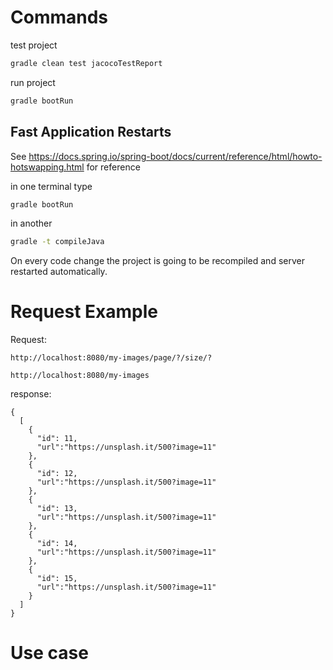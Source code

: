 Commands
========

test project
```bash
gradle clean test jacocoTestReport
```

run project
```bash
gradle bootRun
```

Fast Application Restarts
-------------------------

See https://docs.spring.io/spring-boot/docs/current/reference/html/howto-hotswapping.html for reference

in one terminal type 
```bash
gradle bootRun
```

in another
```bash
gradle -t compileJava
```


On every code change the project is going to be recompiled and server restarted automatically.


Request Example
===============

Request:
```
http://localhost:8080/my-images/page/?/size/?

http://localhost:8080/my-images
```

response:

```
{
  [
    {
      "id": 11,
      "url":"https://unsplash.it/500?image=11"
    },
    {
      "id": 12,
      "url":"https://unsplash.it/500?image=11"
    },
    {
      "id": 13,
      "url":"https://unsplash.it/500?image=11"
    },
    {
      "id": 14,
      "url":"https://unsplash.it/500?image=11"
    },
    {
      "id": 15,
      "url":"https://unsplash.it/500?image=11"
    }
  ]
}

```

Use case
========




